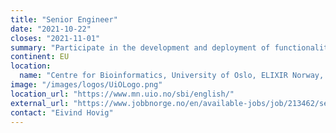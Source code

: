 ```yaml
---
title: "Senior Engineer"
date: "2021-10-22"
closes: "2021-11-01"
summary: "Participate in the development and deployment of functionality for various national and international solutions provided by ELIXIR Norway."
continent: EU
location:
  name: "Centre for Bioinformatics, University of Oslo, ELIXIR Norway, Oslo, Norway"
image: "/images/logos/UiOLogo.png"
location_url: "https://www.mn.uio.no/sbi/english/"
external_url: "https://www.jobbnorge.no/en/available-jobs/job/213462/senior-engineer-position-available-for-python-java-systems-developer"
contact: "Eivind Hovig"
---
```

